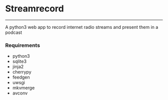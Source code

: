 # Streamrecord
***
A python3 web app to record internet radio streams and present them in a podcast

### Requirements

- python3
- sqlite3
- jinja2
- cherrypy
- feedgen
- uwsgi
- mkvmerge
- avconv